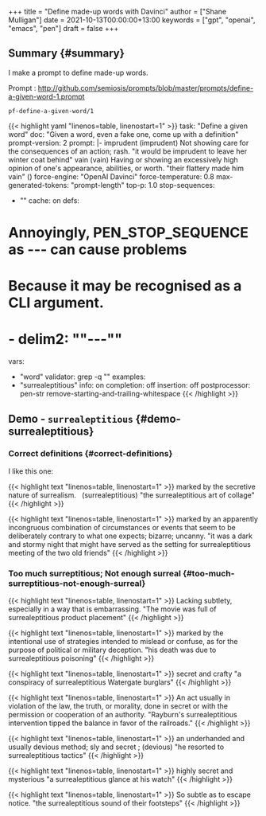 +++
title = "Define made-up words with Davinci"
author = ["Shane Mulligan"]
date = 2021-10-13T00:00:00+13:00
keywords = ["gpt", "openai", "emacs", "pen"]
draft = false
+++

## Summary {#summary}

I make a prompt to define made-up words.

Prompt
: <http://github.com/semiosis/prompts/blob/master/prompts/define-a-given-word-1.prompt>

`pf-define-a-given-word/1`

{{< highlight yaml "linenos=table, linenostart=1" >}}
task: "Define a given word"
doc: "Given a word, even a fake one, come up with a definition"
prompt-version: 2
prompt: |-
    imprudent (imprudent)
    <delim>
    Not showing care for the consequences of
    an action; rash.
    "it would be imprudent to leave her winter
    coat behind"
    <delim>
    vain (vain)
    <delim>
    Having or showing an excessively high
    opinion of one's appearance, abilities, or
    worth.
    "their flattery made him vain"
    <delim>
    <word> (<word>)
    <delim>
force-engine: "OpenAI Davinci"
force-temperature: 0.8
max-generated-tokens: "prompt-length"
top-p: 1.0
stop-sequences:
- "<delim>"
cache: on
defs:
# Annoyingly, PEN_STOP_SEQUENCE as --- can cause problems
# Because it may be recognised as a CLI argument.
# - delim2: "\"---\""
vars:
- "word"
validator: grep -q "<word>"
examples:
- "surrealeptitious"
info: on
completion: off
insertion: off
postprocessor: pen-str remove-starting-and-trailing-whitespace
{{< /highlight >}}


## Demo - `surrealeptitious` {#demo-surrealeptitious}


### Correct definitions {#correct-definitions}

I like this one:

{{< highlight text "linenos=table, linenostart=1" >}}
marked by the secretive nature of
surrealism.
  (surrealeptitious)
"the surrealeptitious art of collage"
{{< /highlight >}}

{{< highlight text "linenos=table, linenostart=1" >}}
marked by an apparently incongruous
combination of circumstances or events
that seem to be deliberately contrary to
what one expects; bizarre; uncanny.
"it was a dark and stormy night that
might have served as the setting for
surrealeptitious meeting of the two old
friends"
{{< /highlight >}}


### Too much surreptitious; Not enough surreal {#too-much-surreptitious-not-enough-surreal}

{{< highlight text "linenos=table, linenostart=1" >}}
Lacking subtlety, especially in a way that is
embarrassing.
"The movie was full of surrealeptitious product
placement"
{{< /highlight >}}

{{< highlight text "linenos=table, linenostart=1" >}}
marked by the intentional use of strategies
intended to mislead or confuse, as for the
purpose of political or military deception.
"his death was due to surrealeptitious poisoning"
{{< /highlight >}}

{{< highlight text "linenos=table, linenostart=1" >}}
secret and crafty
"a conspiracy of surrealeptitious Watergate
burglars"
{{< /highlight >}}

{{< highlight text "linenos=table, linenostart=1" >}}
An act usually in violation of the law,
the truth, or morality, done in secret or
with the permission or cooperation of
an authority.
"Rayburn's surrealeptitious intervention
tipped the balance in favor of the
railroads."
{{< /highlight >}}

{{< highlight text "linenos=table, linenostart=1" >}}
an underhanded and usually devious
method; sly and secret ; (devious)
"he resorted to surrealeptitious tactics"
{{< /highlight >}}

{{< highlight text "linenos=table, linenostart=1" >}}
highly secret and mysterious
"a surrealeptitious glance at his watch"
{{< /highlight >}}

{{< highlight text "linenos=table, linenostart=1" >}}
So subtle as to escape notice.
"the surrealeptitious sound of their
footsteps"
{{< /highlight >}}